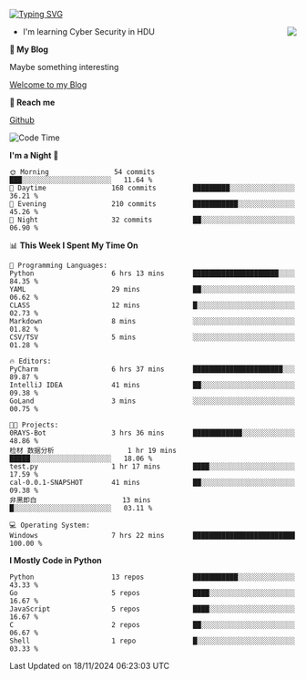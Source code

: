 [![Typing SVG](https://readme-typing-svg.herokuapp.com?font=Fira+Code&pause=1000&random=false&width=450&height=60&lines=Hello+%F0%9F%91%8B%F0%9F%8F%BB;I'm+JBNRZ)](https://git.io/typing-svg)

<a href="#">
  <img align="right" src="https://github-readme-stats.vercel.app/api?username=JBNRZ&show_icons=true&bg_color=15,f2f7fd,E0EAFC" />
</a>

- I'm learning Cyber Security in HDU

 **🌱 My Blog**

Maybe something interesting

[Welcome to my Blog](https://jbnrz.com.cn/)

 **💬 Reach me** 

[Github](https://github.com/JBNRZ)


<!--START_SECTION:waka-->
![Code Time](http://img.shields.io/badge/Code%20Time-750%20hrs%2012%20mins-blue)

**I'm a Night 🦉** 

```text
🌞 Morning                54 commits          ███░░░░░░░░░░░░░░░░░░░░░░   11.64 % 
🌆 Daytime                168 commits         █████████░░░░░░░░░░░░░░░░   36.21 % 
🌃 Evening                210 commits         ███████████░░░░░░░░░░░░░░   45.26 % 
🌙 Night                  32 commits          ██░░░░░░░░░░░░░░░░░░░░░░░   06.90 % 
```


📊 **This Week I Spent My Time On** 

```text
💬 Programming Languages: 
Python                   6 hrs 13 mins       █████████████████████░░░░   84.35 % 
YAML                     29 mins             ██░░░░░░░░░░░░░░░░░░░░░░░   06.62 % 
CLASS                    12 mins             █░░░░░░░░░░░░░░░░░░░░░░░░   02.73 % 
Markdown                 8 mins              ░░░░░░░░░░░░░░░░░░░░░░░░░   01.82 % 
CSV/TSV                  5 mins              ░░░░░░░░░░░░░░░░░░░░░░░░░   01.28 % 

🔥 Editors: 
PyCharm                  6 hrs 37 mins       ██████████████████████░░░   89.87 % 
IntelliJ IDEA            41 mins             ██░░░░░░░░░░░░░░░░░░░░░░░   09.38 % 
GoLand                   3 mins              ░░░░░░░░░░░░░░░░░░░░░░░░░   00.75 % 

🐱‍💻 Projects: 
0RAYS-Bot                3 hrs 36 mins       ████████████░░░░░░░░░░░░░   48.86 % 
检材 数据分析                  1 hr 19 mins        █████░░░░░░░░░░░░░░░░░░░░   18.06 % 
test.py                  1 hr 17 mins        ████░░░░░░░░░░░░░░░░░░░░░   17.59 % 
cal-0.0.1-SNAPSHOT       41 mins             ██░░░░░░░░░░░░░░░░░░░░░░░   09.38 % 
非黑即白                     13 mins             █░░░░░░░░░░░░░░░░░░░░░░░░   03.11 % 

💻 Operating System: 
Windows                  7 hrs 22 mins       █████████████████████████   100.00 % 
```

**I Mostly Code in Python** 

```text
Python                   13 repos            ███████████░░░░░░░░░░░░░░   43.33 % 
Go                       5 repos             ████░░░░░░░░░░░░░░░░░░░░░   16.67 % 
JavaScript               5 repos             ████░░░░░░░░░░░░░░░░░░░░░   16.67 % 
C                        2 repos             ██░░░░░░░░░░░░░░░░░░░░░░░   06.67 % 
Shell                    1 repo              █░░░░░░░░░░░░░░░░░░░░░░░░   03.33 % 
```




 Last Updated on 18/11/2024 06:23:03 UTC
<!--END_SECTION:waka-->
